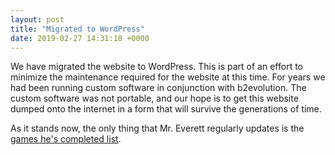 ```yaml
---
layout: post
title: "Migrated to WordPress"
date: 2019-02-27 14:31:18 +0000
---
```

<!-- wp:paragraph -->
<p>We have migrated the website to WordPress. This is part of an effort to minimize the maintenance required for the website at this time. For years we had been running custom software in conjunction with b2evolution. The custom software was not portable, and our hope is to get this website dumped onto the internet in a form that will survive the generations of time.</p>
<!-- /wp:paragraph -->

<!-- wp:paragraph -->
<p>As it stands now, the only thing that Mr. Everett regularly updates is the <a href="https://www.jackeverett.com/video-games-ive-played/">games he's completed list</a>.<a href="https://www.jackeverett.com/video-games-ive-played/"></a></p>
<!-- /wp:paragraph -->
